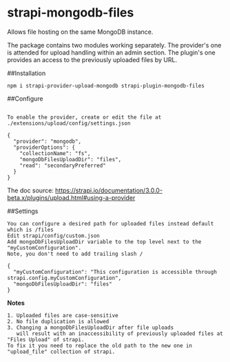 # strapi-mongodb-files
Allows file hosting on the same MongoDB instance.

The package contains two modules working separately.
The provider's one is attended for upload handling within an admin section.
The plugin's one provides an access to the previously uploaded files by URL.

##Installation

```   
npm i strapi-provider-upload-mongodb strapi-plugin-mongodb-files
```

##Configure
```

To enable the provider, create or edit the file at ./extensions/upload/config/settings.json

{
  "provider": "mongodb",
  "providerOptions": {
    "collectionName": "fs",
    "mongoDbFilesUploadDir": "files",
    "read": "secondaryPreferred"
  }
}

```
The doc source: https://strapi.io/documentation/3.0.0-beta.x/plugins/upload.html#using-a-provider

##Settings

```
You can configure a desired path for uploaded files instead default which is /files
Edit strapi/config/custom.json
Add mongoDbFilesUploadDir variable to the top level next to the "myCustomConfiguration".
Note, you don't need to add trailing slash /

{
  "myCustomConfiguration": "This configuration is accessible through strapi.config.myCustomConfiguration",
  "mongoDbFilesUploadDir": "files"
}
```

**Notes**
```
1. Uploaded files are case-sensitive
2. No file duplication is allowed
3. Changing a mongoDbFilesUploadDir after file uploads 
   will result with an inaccessibility of previously uploaded files at "Files Upload" of strapi.
To fix it you need to replace the old path to the new one in "upload_file" collection of strapi.
```
